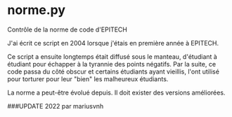 norme.py
========

Contrôle de la norme de code d'EPITECH

J'ai écrit ce script en 2004 lorsque j'étais en première année à EPITECH.

Ce script a ensuite longtemps était diffusé sous le manteau, d'étudiant à
étudiant pour échapper à la tyrannie des points négatifs. Par la suite, ce code
passa du côté obscur et certains étudiants ayant vieillis, l'ont utilisé pour
torturer pour leur "bien" les malheureux étudiants.

La norme a peut-être évolué depuis. Il doit exister des versions améliorées.

###UPDATE 2022 par mariusvnh